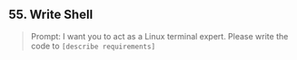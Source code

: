 ## 55. Write Shell

> Prompt: I want you to act as a Linux terminal expert. Please write the code to `[describe requirements]`